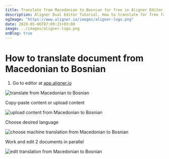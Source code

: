 ```yaml
---
title: Translate from Macedonian to Bosnian for free in Aligner Editor
description: Aligner Dual Editor Tutorial. How to translate for free from Macedonian to Bosnian. Aligner is multilingual document management platform. 
ogImage: "https://www.aligner.io/images/aligner-logo.png"
date: 2020-05-06T07:09:21+03:00
image: ../images/aligner-logo.png
onBlog: true
---
```


# How to translate document from Macedonian to Bosnian

1. Go to editor at [app.aligner.io](https://app.aligner.io "Aligner App web page")

![translate from Macedonian to Bosnian](../aligner-blank-editor.png "translate from Macedonian to Bosnian")

Copy-paste content or upload content

![upload content from Macedonian to Bosnian](../aligner-uploaded-document.png "upload content from Macedonian to Bosnian")

Choose desired language

![choose machine translation from Macedonian to Bosnian](../aligner-language-dropdown.png "choose machine translation from Macedonian to Bosnian")

Work and edit 2 documents in parallel

![edit translation from Macedonian to Bosnian](../aligner-double-sitded-editor.png "edit translation from Macedonian to Bosnian")

